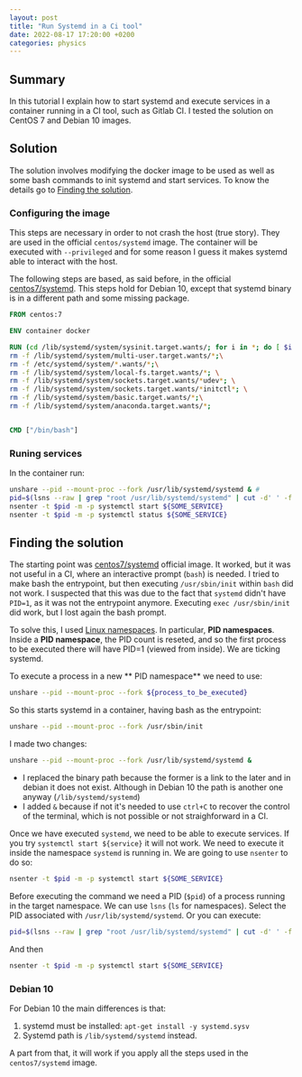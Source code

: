 ```yaml
---
layout: post
title: "Run Systemd in a Ci tool"
date: 2022-08-17 17:20:00 +0200
categories: physics
---
```



## Summary

In this tutorial I explain how to start systemd and execute services in a container running in a CI tool, such as Gitlab CI. I tested the solution on CentOS 7 and Debian 10 images. 


## Solution

The solution involves modifying the docker image to be used as well as some bash commands to init systemd and start services. To know the details go to [Finding the solution](#finding-the-solution).

### Configuring the image 
This steps are necessary in order to not crash the host (true story). They are used in the official `centos/systemd` image. The container will be executed with `--privileged` and for some reason I guess it makes systemd able to interact with the host.

The following steps are based, as said before, in the official [centos7/systemd](https://github.com/CentOS/CentOS-Dockerfiles/blob/master/systemd/centos7/Dockerfile). This steps hold for Debian 10, except that systemd binary is in a different path and some missing package.

```dockerfile
FROM centos:7

ENV container docker

RUN (cd /lib/systemd/system/sysinit.target.wants/; for i in *; do [ $i == systemd-tmpfiles-setup.service ] || rm -f $i; done); \
rm -f /lib/systemd/system/multi-user.target.wants/*;\
rm -f /etc/systemd/system/*.wants/*;\
rm -f /lib/systemd/system/local-fs.target.wants/*; \
rm -f /lib/systemd/system/sockets.target.wants/*udev*; \
rm -f /lib/systemd/system/sockets.target.wants/*initctl*; \
rm -f /lib/systemd/system/basic.target.wants/*;\
rm -f /lib/systemd/system/anaconda.target.wants/*;


CMD ["/bin/bash"]
```

### Runing services

In the container run:

```bash
unshare --pid --mount-proc --fork /usr/lib/systemd/systemd & #
pid=$(lsns --raw | grep "root /usr/lib/systemd/systemd" | cut -d' ' -f 4 | tr -d "\n")
nsenter -t $pid -m -p systemctl start ${SOME_SERVICE}
nsenter -t $pid -m -p systemctl status ${SOME_SERVICE}
```


## Finding the solution

The starting point was [centos7/systemd](https://github.com/CentOS/CentOS-Dockerfiles/blob/master/systemd/centos7/Dockerfile) official image. It worked, but it was not useful in a CI, where an interactive prompt (`bash`) is needed. I tried to make bash the entrypoint, but then executing `/usr/sbin/init` within `bash` did not work.
I suspected that this was due to the fact that `systemd` didn't have `PID=1`, as it was not the entrypoint anymore. Executing `exec /usr/sbin/init` did work, but I lost again the bash prompt.

To solve this, I used [Linux namespaces](https://blog.quarkslab.com/digging-into-linux-namespaces-part-1.html). In particular, **PID namespaces**. Inside a **PID namespace**, the PID count is reseted, and so the first process to be executed there will have PID=1 (viewed from inside). We are ticking systemd.

To execute a process in a new ** PID namespace** we need to use:
```bash
unshare --pid --mount-proc --fork ${process_to_be_executed}
```
So this starts systemd in a container, having bash as the entrypoint:
```bash
unshare --pid --mount-proc --fork /usr/sbin/init
```

I made two changes:
```bash
unshare --pid --mount-proc --fork /usr/lib/systemd/systemd &
```
* I replaced the binary path because the former is a link to the later and in debian it does not exist. Although in Debian 10 the path is another one anyway (`/lib/systemd/systemd`)
* I added `&` because if not it's needed to use `ctrl+C` to recover the control of the terminal, which is not possible or not straighforward in a CI.


Once we have executed `systemd`, we need to be able to execute services. If you try `systemctl start ${service}` it will not work. We need to execute it inside the namespace `systemd` is running in. We are going to use `nsenter` to do so:

```bash
nsenter -t $pid -m -p systemctl start ${SOME_SERVICE}
```
Before executing the command we need a PID (`$pid`) of a process running in the target namespace. We can use `lsns` (`ls` for namespaces). Select the PID associated with `/usr/lib/systemd/systemd`. Or you can execute:

```bash
pid=$(lsns --raw | grep "root /usr/lib/systemd/systemd" | cut -d' ' -f 4 | tr -d "\n")
```
And then
```bash
nsenter -t $pid -m -p systemctl start ${SOME_SERVICE}
```

### Debian 10

For Debian 10 the main differences is that:
1. systemd must be installed: `apt-get install -y systemd.sysv`
2. Systemd path is `/lib/systemd/systemd` instead.

A part from that, it will work if you apply all the steps used in the `centos7/systemd` image.